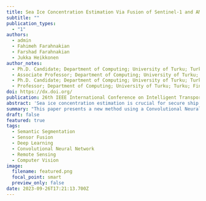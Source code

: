 ```yaml
---
title: Sea Ice Concentration Estimation Via Fusion of Sentinel-1 and AMSR2 based on Encoder-Decoder Architecture
subtitle: ""
publication_types:
  - "1"
authors:
  - admin
  - Fahimeh Farahnakian 
  - Farshad Farahnakian
  - Jukka Heikkonen 
author_notes:
  - Ph.D. Candidate; Department of Computing; University of Turku; Turku; Finland
  - Associate Professor; Department of Computing; University of Turku; Turku; Finland
  - Ph.D. Candidate; Department of Computing; University of Turku; Turku; Finland
  - Professor; Department of Computing; University of Turku; Turku; Finland
doi: https://dx.doi.org/
publication: 26th IEEE International Conference on Intelligent Transportation Systems ITSC 2023
abstract: 'Sea ice concentration estimation is crucial for secure ship navigation and ice hazard forecasting. In this paper, we propose a Convolutional Neural Network (CNN) architecture for sea ice concentration estimation over the Baltic Sea using two imaging modalities: Sentinel-1 and advanced microwave scanning radiometer2 (AMSR2). The main idea for fusing  these two sensors is Sentinel-1 images have high spatial resolution and AMSR2 provides images independent of wind conditions. Our two-stream architecture is to preserve all possible information of the different resolution inputs, instead of interpolating the inputs to the same resolution while losing potentially useful information. We also investigate the impact of two loss functions and skip connection on the performance of the proposed CNN model. The experimental results show that CNN with focal loss function and skip connection can achieve R2 score of 90.6%.'
summary: "This paper presents a new method using a Convolutional Neural Network (CNN) to estimate sea ice concentration in the Baltic Sea by combining Sentinel-1 and AMSR2 data. The CNN architecture retains different resolution inputs without losing valuable information. By using a focal loss function and skip connection, the proposed model achieves a high R2 score of 90.6%."
draft: false
featured: true
tags:
  - Semantic Segmentation
  - Sensor Fusion
  - Deep Learning
  - Convolutional Neural Network
  - Remote Sensing
  - Computer Vision
image:
  filename: featured.png
  focal_point: smart
  preview_only: false
date: 2023-09-26T17:21:13.700Z
---
```

